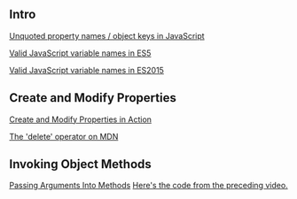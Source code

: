 ## Intro

 <a href='https://mathiasbynens.be/notes/javascript-properties' target='_blank'>Unquoted property names / object keys in JavaScript</a>


 <a href='https://mathiasbynens.be/notes/javascript-identifiers' target='_blank'>Valid JavaScript variable names in ES5</a>


 <a href='https://mathiasbynens.be/notes/javascript-identifiers-es6' target='_blank'>Valid JavaScript variable names in ES2015</a>

## Create and Modify Properties
<a href='https://youtu.be/wDxnseegDYs' target='_blank'>Create and Modify Properties in Action</a>

<a href='https://developer.mozilla.org/en-US/docs/Web/JavaScript/Reference/Operators/delete' target='_blank'>The 'delete' operator on MDN</a>

## Invoking Object Methods
<a href='https://youtu.be/MgNjr5z3MGw' target='_blank'>Passing Arguments Into Methods</a>
<a href='https://github.com/udacity/OOJS-screencasts/blob/master/L1-objects-in-depth/39-calling-methods-demo.js' target='_blank'>Here's the code from the preceding video.</a>
















